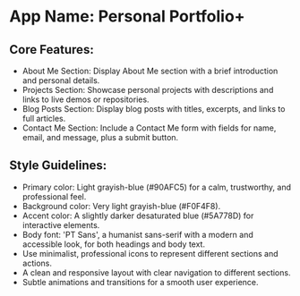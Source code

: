 # **App Name**: Personal Portfolio+

## Core Features:

- About Me Section: Display About Me section with a brief introduction and personal details.
- Projects Section: Showcase personal projects with descriptions and links to live demos or repositories.
- Blog Posts Section: Display blog posts with titles, excerpts, and links to full articles.
- Contact Me Section: Include a Contact Me form with fields for name, email, and message, plus a submit button.

## Style Guidelines:

- Primary color: Light grayish-blue (#90AFC5) for a calm, trustworthy, and professional feel.
- Background color: Very light grayish-blue (#F0F4F8).
- Accent color: A slightly darker desaturated blue (#5A778D) for interactive elements.
- Body font: 'PT Sans', a humanist sans-serif with a modern and accessible look, for both headings and body text.
- Use minimalist, professional icons to represent different sections and actions.
- A clean and responsive layout with clear navigation to different sections.
- Subtle animations and transitions for a smooth user experience.